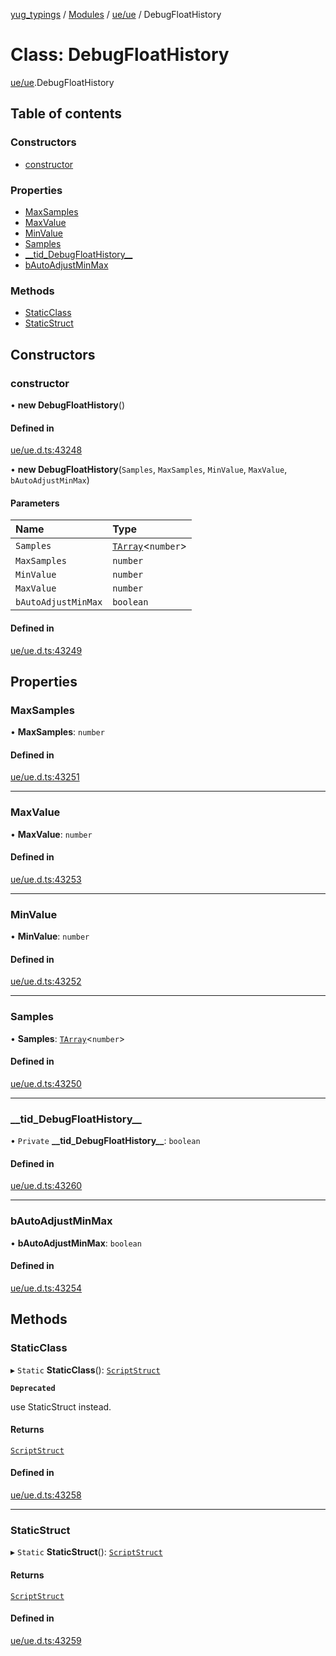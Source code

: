 [yug_typings](../README.md) / [Modules](../modules.md) / [ue/ue](../modules/ue_ue.md) / DebugFloatHistory

# Class: DebugFloatHistory

[ue/ue](../modules/ue_ue.md).DebugFloatHistory

## Table of contents

### Constructors

- [constructor](ue_ue.DebugFloatHistory.md#constructor)

### Properties

- [MaxSamples](ue_ue.DebugFloatHistory.md#maxsamples)
- [MaxValue](ue_ue.DebugFloatHistory.md#maxvalue)
- [MinValue](ue_ue.DebugFloatHistory.md#minvalue)
- [Samples](ue_ue.DebugFloatHistory.md#samples)
- [\_\_tid\_DebugFloatHistory\_\_](ue_ue.DebugFloatHistory.md#__tid_debugfloathistory__)
- [bAutoAdjustMinMax](ue_ue.DebugFloatHistory.md#bautoadjustminmax)

### Methods

- [StaticClass](ue_ue.DebugFloatHistory.md#staticclass)
- [StaticStruct](ue_ue.DebugFloatHistory.md#staticstruct)

## Constructors

### constructor

• **new DebugFloatHistory**()

#### Defined in

[ue/ue.d.ts:43248](https://github.com/YugMetaverse/yug_typings/blob/b7d9b19/ue/ue.d.ts#L43248)

• **new DebugFloatHistory**(`Samples`, `MaxSamples`, `MinValue`, `MaxValue`, `bAutoAdjustMinMax`)

#### Parameters

| Name | Type |
| :------ | :------ |
| `Samples` | [`TArray`](../interfaces/ue_puerts.TArray.md)<`number`\> |
| `MaxSamples` | `number` |
| `MinValue` | `number` |
| `MaxValue` | `number` |
| `bAutoAdjustMinMax` | `boolean` |

#### Defined in

[ue/ue.d.ts:43249](https://github.com/YugMetaverse/yug_typings/blob/b7d9b19/ue/ue.d.ts#L43249)

## Properties

### MaxSamples

• **MaxSamples**: `number`

#### Defined in

[ue/ue.d.ts:43251](https://github.com/YugMetaverse/yug_typings/blob/b7d9b19/ue/ue.d.ts#L43251)

___

### MaxValue

• **MaxValue**: `number`

#### Defined in

[ue/ue.d.ts:43253](https://github.com/YugMetaverse/yug_typings/blob/b7d9b19/ue/ue.d.ts#L43253)

___

### MinValue

• **MinValue**: `number`

#### Defined in

[ue/ue.d.ts:43252](https://github.com/YugMetaverse/yug_typings/blob/b7d9b19/ue/ue.d.ts#L43252)

___

### Samples

• **Samples**: [`TArray`](../interfaces/ue_puerts.TArray.md)<`number`\>

#### Defined in

[ue/ue.d.ts:43250](https://github.com/YugMetaverse/yug_typings/blob/b7d9b19/ue/ue.d.ts#L43250)

___

### \_\_tid\_DebugFloatHistory\_\_

• `Private` **\_\_tid\_DebugFloatHistory\_\_**: `boolean`

#### Defined in

[ue/ue.d.ts:43260](https://github.com/YugMetaverse/yug_typings/blob/b7d9b19/ue/ue.d.ts#L43260)

___

### bAutoAdjustMinMax

• **bAutoAdjustMinMax**: `boolean`

#### Defined in

[ue/ue.d.ts:43254](https://github.com/YugMetaverse/yug_typings/blob/b7d9b19/ue/ue.d.ts#L43254)

## Methods

### StaticClass

▸ `Static` **StaticClass**(): [`ScriptStruct`](ue_ue.ScriptStruct.md)

**`Deprecated`**

use StaticStruct instead.

#### Returns

[`ScriptStruct`](ue_ue.ScriptStruct.md)

#### Defined in

[ue/ue.d.ts:43258](https://github.com/YugMetaverse/yug_typings/blob/b7d9b19/ue/ue.d.ts#L43258)

___

### StaticStruct

▸ `Static` **StaticStruct**(): [`ScriptStruct`](ue_ue.ScriptStruct.md)

#### Returns

[`ScriptStruct`](ue_ue.ScriptStruct.md)

#### Defined in

[ue/ue.d.ts:43259](https://github.com/YugMetaverse/yug_typings/blob/b7d9b19/ue/ue.d.ts#L43259)
